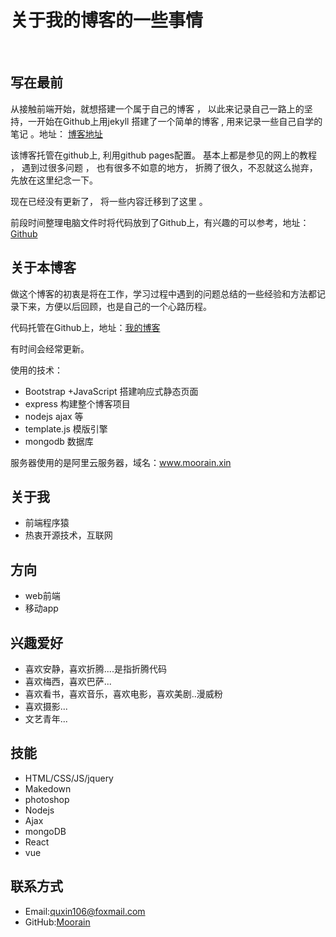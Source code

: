 # 关于我的博客的一些事情 #

<br>

## 写在最前 ##
从接触前端开始，就想搭建一个属于自己的博客 ， 以此来记录自己一路上的坚持，一开始在Github上用jekyll 搭建了一个简单的博客 , 用来记录一些自己自学的笔记 。地址： 
<a href="http://www.moorain.club">博客地址</a>

该博客托管在github上, 利用github pages配置。
基本上都是参见的网上的教程 ， 遇到过很多问题 ， 也有很多不如意的地方， 折腾了很久，不忍就这么抛弃，先放在这里纪念一下。

现在已经没有更新了， 将一些内容迁移到了这里 。

前段时间整理电脑文件时将代码放到了Github上，有兴趣的可以参考，地址：<a href = "https://github.com/moorain/moorain.github.io">Github</a>

## 关于本博客 ##

做这个博客的初衷是将在工作，学习过程中遇到的问题总结的一些经验和方法都记录下来，方便以后回顾，也是自己的一个心路历程。

代码托管在Github上，地址：<a href="https://github.com/moorain/my_blog">我的博客</a>

有时间会经常更新。

使用的技术：

- Bootstrap +JavaScript   搭建响应式静态页面
- express   构建整个博客项目
- nodejs ajax 等
- template.js 模版引擎
- mongodb  数据库

服务器使用的是阿里云服务器，域名：www.moorain.xin

## 关于我 ##

- 前端程序猿
- 热衷开源技术，互联网

## 方向 ##

- web前端
- 移动app

## 兴趣爱好 ##
- 喜欢安静，喜欢折腾....是指折腾代码  
- 喜欢梅西，喜欢巴萨...  
- 喜欢看书，喜欢音乐，喜欢电影，喜欢美剧..漫威粉  
- 喜欢摄影...
- 文艺青年...

## 技能 ##

- HTML/CSS/JS/jquery
- Makedown
- photoshop
- Nodejs
- Ajax
- mongoDB
- React
- vue

## 联系方式 ##

- Email:quxin106@foxmail.com
- GitHub:<a href="https://github.com/moorain">Moorain</a>














